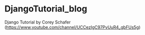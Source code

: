 # DjangoTutorial_blog
Django Tutorial by Corey Schafer (https://www.youtube.com/channel/UCCezIgC97PvUuR4_gbFUs5g)

